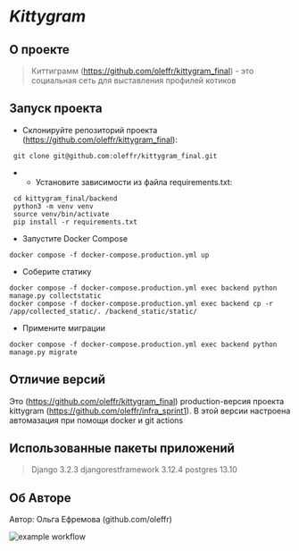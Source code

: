 # _Kittygram_
## О проекте
>Киттиграмм (https://github.com/oleffr/kittygram_final) - это социальная сеть для выставления профилей котиков

## Запуск проекта
- Склонируйте репозиторий проекта (https://github.com/oleffr/kittygram_final):
```
 git clone git@github.com:oleffr/kittygram_final.git
```
- - Установите зависимости из файла requirements.txt:
```
 cd kittygram_final/backend
 python3 -m venv venv
 source venv/bin/activate
 pip install -r requirements.txt
```
- Запустите Docker Compose
```
docker compose -f docker-compose.production.yml up
```
- Cоберите статику
```
docker compose -f docker-compose.production.yml exec backend python manage.py collectstatic
docker compose -f docker-compose.production.yml exec backend cp -r /app/collected_static/. /backend_static/static/
```
- Примените миграции
```
docker compose -f docker-compose.production.yml exec backend python manage.py migrate
```

## Отличие версий
Это (https://github.com/oleffr/kittygram_final) production-версия проекта kittygram (https://github.com/oleffr/infra_sprint1). В этой версии настроена автомазация при помощи docker и git actions

## Использованные пакеты приложений

>Django                       3.2.3
djangorestframework           3.12.4
postgres                      13.10

## Об Авторе
Автор: Ольга Ефремова (github.com/oleffr)

![example workflow](https://github.com/oleffr/kittygram_final/actions/workflows/main.yml/badge.svg)
